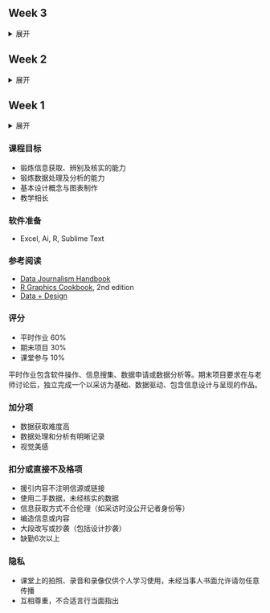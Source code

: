 ## Week 3

<details>
  <summary>展开</summary>
  
  ### 又是 Markdown
  - Markdown 诞生于2004年，由 John Gruber（在 Aaron Swartz 协助下） 创造
    - 题外话：关于 Aaron Swartz 的纪录片，[互联网之子](https://movie.douban.com/subject/25785114/ "The Internet's Own Boy")
  - 如何插入图片？如何空一行？空格有意义吗？…… 简明教程：[指令](https://commonmark.org/help/)，交互式教程（必看！）在[这里](https://commonmark.org/help/tutorial/)，可在[这个网站](https://daringfireball.net/projects/markdown/dingus)练习
  - GitHub 风味的 Markdown [说明](https://github.github.com/gfm/)
    
  ### 多看多读多听
  - **讲者**
    - Giorgia Lupi, [How we can find ourselves in data](https://www.ted.com/talks/giorgia_lupi_how_we_can_find_ourselves_in_data "TED: How we can find ourselves in data")
    - How to [Build a Connection With Your Data Through Original Visualization](https://dataviztoday.com/shownotes/28 "Dataviz Today: How to Build a Connection With Your Data Through Original Visualization")

  - **有关“量化”**
    - 你是“量化青年”吗？[1](http://www.qdaily.com/articles/31671.html "好奇心日报"), [2](http://notch.qdaily.com/mobile/posts/4878.html)
    - 不得不[被量化的运动员](http://www.qdaily.com/articles/38283.html)
  
  - **不一样的信息来源**
    - [「后续」App](https://www.weibo.com/p/1005056581210531 "「后续」微博")
    - 好奇怪 App, [好奇心日报](http://www.qdaily.com/articles/64091.html)
    - 端传媒 [Initium Media](https://theinitium.com/)
    - [Matters 社区](https://matters.news/)
  
  - **可视化案例**
    - [The Pudding](https://pudding.cool/)
    - *The Economist*, [Graphic Detail](https://www.economist.com/graphic-detail/)
    - FlowingData <http:www.flowingdata.com>
    - Reddit 话题 [dataisbeautiful](https://www.reddit.com/r/dataisbeautiful/)
    - Data Visualization Society, [资源](https://www.datavisualizationsociety.com/ "Data Visualization Society"), [文章](https://medium.com/nightingale "Medium articles")
    
    - **音乐**
      * Doodle Chaos [Youtube 主页](https://www.youtube.com/user/DoodleChaos/videos "Doodle Chaos")
      * Nicholas Rougeux [Youtube 主页](https://www.youtube.com/channel/UCRQH9-hWxELNCv47z2O5nfg), 作品之一[卡农](https://www.youtube.com/watch?v=DxkpN4PUOzA)
      * Giant Steps [爵士名曲“巨人脚步”可视化](https://www.youtube.com/watch?v=rh6WTAHKYTc&list=WL&index=4&t=0s)
      
    - **情感**
      * Louise Ma, [What Love Looks Like](https://vimeo.com/70813009 "What love looks like"), [See by Touch](https://love.seebytouch.com/archive/filter-by/photo/tagged/love "Louise Ma, seebytouch.com")
      * Lam Thuy Vo, [Quantified Breakup](https://quantifiedbreakup.tumblr.com/page/2 "Quantified Breakup") 
      * Nicholas Felton, 个人数据可视化“鼻祖” annual [personal reports 2005-2014](http://feltron.com/index.html)
  
  - **数据集**
    - Data is Plural [邮件订阅](https://tinyletter.com/data-is-plural/archive)
    - Kaggle [数据集](https://www.kaggle.com/datasets)
    - Reddit Data Challenge
    
  - **数据新闻[公开课](https://journalismcourses.org/DATA0819.html)**  
Data Journalism and Visualization with Free Tools (10.14 - 11.24)

  **作业（`10月15日中午前`提交）**
  1. 用不同的可视化工具呈现同一个数据集
  
  - 调研目前免费的可视化图表工具（国内外都得有，在线离线、交互静态都行）
  - 在 [Kaggle](https://www.kaggle.com/datasets) 选择一个公开数据集（可以只截取部分数据）
  - 用你调研的图表工具（不少于3种）呈现上面选取的数据
  - 在 markdown 里列出所选数据集、使用的工具及呈现，并附上使用体会
    
  2. 之前提交不规范，或还没掌握 markdown 基础的同学，修改已提交作业的 markdown 文档
  3. **按个人需求和计划**，消化本周所列的链接内容，并注册[公开课](https://journalismcourses.org/DATA0819.html)学习

</details>


## Week 2
<details>
  <summary>展开</summary>
  
  ### 数据的类型
  - 定类/名义（nominal/categorical/set of characters）：描述特征，不具有数值意义。如名字、性别、民族、车辆品牌、地点
  - 定序（ordinal/sequence）：分类和排序都有意义。如教育水平、问卷中的偏好程度等
  - 定距（interval）：没有绝对0点，数值间距相等，互相可以加减，但乘法无意义。如摄氏度、IQ
  - 定比（ratio）：有绝对0点（true/meaningful zero point），一个值是另一个值的倍数或比率，可计算差、中位数、均值等。如质量、高度、速度
  - 离散（discrete）：整数
  - 连续（continuous）：小数点位数没有限制
  
  ### 数据录入（课堂练习1）
  - “列”对应变量，“行”对应信息录入（columns for variables & rows for observations）
  - 每一格应该只对应单一信息
  - 命名时避免数值、空格和特殊字符，数值单位需指明
  - “0”和“空白”的差异（0是数值，空白是null）
    ![ways to input null data](null.png)
  - 数据核验
  - 输出时应导出为csv等通用格式
  - 输出时应附上元数据（metadata: data about data）
  
  ### The Eyeball Test（课堂练习2）
  - 提问：5W & H
  - command+箭头
  - 每一列记录的是什么信息？数据单位是什么？数据类型是什么？
  - 每份数据应该有一个说明和元数据，找出数据背后的上下文
  - 字符是英文还是中文，输入时有空格吗，有空白数据吗
  - 练习2：2017年蔬菜产量最高的10个国家是？（数据：[联合国粮农组织](http://www.fao.org/faostat/zh/?#data)）
  
  ### 数据处理
  - csv导入，文档编码与乱码 (tsv, fixed width)
  - 冻结首排，开启过滤功能
  - 排序(sorting)
  - 过滤(filtering)
  - 公式([functions][阅读5])
    - sum(), average(), median()
    - upper(), lower(), proper()
    - concatenate(), trim()
    - left(), right()
  - 数据透视表（pivot tables）
  - Excel bugs：[行数](https://blog.csdn.net/zhongguomao/article/details/77737800),[日期](https://www.cnblogs.com/guogangj/p/9419453.html)
  
  ### Tips
  - 保存、保存、保存
  - 记录每一步操作
  - 数据备份，不更改原始数据（raw data）
  - 如果已经有了机构的分析，依然要做完你自己的分析来核实
  - 了解你的数据后再动手
  - 和同仁交叉核对
  - 如果条件允许，去实地调查数据是如何被收集及记录的
  
  **作业（`10月9日前`提交）**
  1. 搜索并阅读《上海市公共数据开放暂行办法》
  2. 搜索并回答：我国还有哪些关于公共数据开放的条例或法规？国内外有哪些政府开放数据平台？（markdown文档，列出信源和链接，包括👆🏻上海这个）
  3. 在国家统计局[数据库](http://data.stats.gov.cn/index.htm)找到全国GDP数据，回答：2012-2018年各季度GDP增速（列出选取的统计指标、数据页面、计算步骤及答案）
  4. 阅读👇🏻
  
  **阅读**
  1. 高敏雪，[《什么是政府统计》](https://cosx.org/2019/08/what-is-gov-stats/)
  2. 任怡萌，[《电子表格中的数据整理》](https://cosx.org/2018/07/data-organization-in-spreadsheets/)
  3. Hadley Wickham, [_Tidy Data_](https://www.jstatsoft.org/article/view/v059i10)
  4. Ethan P. White, [_Nine simple ways to make it easier to (re)use your data_](https://peerj.com/preprints/7/)
  5. Microsoft, [_Top ten ways to clean your data_](https://support.office.com/en-us/article/Top-ten-ways-to-clean-your-data-2844b620-677c-47a7-ac3e-c2e157d1db19)

  [阅读5]: https://support.office.com/en-us/article/Top-ten-ways-to-clean-your-data-2844b620-677c-47a7-ac3e-c2e157d1db19 "Top ten ways to clean your data"

</details>


## Week 1
<details>
  <summary>展开</summary>
  
  - 对数据的“背景调查”：Who, What, When, Where, Why, How?
    - 不管发布机构有多权威，数据都是可质疑的
    - 人工会不同程度地参与数据整合过程，难免偏差与错误：To err is human.
    - 永远检查数据集的元数据（Metadata）
  - 个人数据的价值：[Dear Data](https://www.dear-data.com/theproject "Dear Data")
  - GitHub 及 Markdown
    - GitHub Pages 主题选择：[https://pages.github.com/themes/](https://pages.github.com/themes/)
    - Markdown Cheatsheet：[https://github.com/adam-p/markdown-here/wiki/Markdown-Cheatsheet](https://github.com/adam-p/markdown-here/wiki/Markdown-Cheatsheet)
  - Markdown 教程：[https://www.markdowntutorial.com/](https://www.markdowntutorial.com/)

  **作业（`9月30日前`提交）**
  1. 收集某个主题的个人数据，不限时间，规整为数据集
  2. 参考 Dear Data 的表现方式，拓展想象力
  3. 以手绘的形式呈现第一步收集的数据（无所谓美感，能展现想法为主），纸张大小 ≥ 明信片
  4. 以 markdown 文档形式记录自己的上述过程操作或感想
  5. 在同一个 markdown 文档里回答：你认为日常生活中哪些数据是被搜集的？被谁搜集了？

</details>
 
### 课程目标
- 锻炼信息获取、辨别及核实的能力
- 锻炼数据处理及分析的能力
- 基本设计概念与图表制作
- 教学相长

### 软件准备
- Excel, Ai, R, Sublime Text

### 参考阅读
- [Data Journalism Handbook](https://datajournalism.com/read/handbook/two "Data Journalism Handbook")
- [R Graphics Cookbook](https://r-graphics.org/ "R Graphics Cookbook"), 2nd edition
- [Data + Design](http://orm-atlas2-prod.s3.amazonaws.com/pdf/13a07b19e01a397d8855c0463d52f454.pdf "Data + Design")

### 评分
- 平时作业 60%
- 期末项目 30%
- 课堂参与 10%

平时作业包含软件操作、信息搜集、数据申请或数据分析等。期末项目要求在与老师讨论后，独立完成一个以采访为基础、数据驱动、包含信息设计与呈现的作品。

### 加分项
- 数据获取难度高
- 数据处理和分析有明晰记录
- 视觉美感

### 扣分或直接不及格项
- 援引内容不注明信源或链接
- 使用二手数据，未经核实的数据
- 信息获取方式不合伦理（如采访时没公开记者身份等）
- 编造信息或内容
- 大段改写或抄袭（包括设计抄袭）
- 缺勤6次以上

### 隐私
- 课堂上的拍照、录音和录像仅供个人学习使用，未经当事人书面允许请勿任意传播
- 互相尊重，不合适言行当面指出

